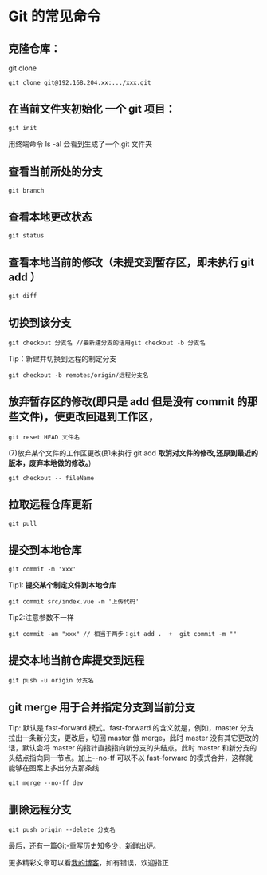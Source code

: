 ﻿# Git 的常见命令

## 克隆仓库：

git clone

```
git clone git@192.168.204.xx:.../xxx.git
```

## 在当前文件夹初始化 一个 git 项目：

```
git init
```

用终端命令 ls -al 会看到生成了一个.git 文件夹

## 查看当前所处的分支

```
git branch
```

## 查看本地更改状态

```
git status
```

## 查看本地当前的修改（未提交到暂存区，即未执行 git add ）

```
git diff
```

## 切换到该分支

```
git checkout 分支名 //要新建分支的话用git checkout -b 分支名
```

Tip：新建并切换到远程的制定分支

```
git checkout -b remotes/origin/远程分支名
```

## 放弃暂存区的修改(即只是 add 但是没有 commit 的那些文件)，使更改回退到工作区，

```
git reset HEAD 文件名
```

(7)放弃某个文件的工作区更改(即未执行 git add **取消对文件的修改,还原到最近的版本，废弃本地做的修改。**)

```
git checkout -- fileName
```

## 拉取远程仓库更新

```
git pull
```

## 提交到本地仓库

```
git commit -m 'xxx'
```

Tip1:
**提交某个制定文件到本地仓库**

```
git commit src/index.vue -m '上传代码'
```

Tip2:注意参数不一样

```
git commit -am "xxx" // 相当于两步：git add .  +  git commit -m ""
```

## 提交本地当前仓库提交到远程

```
git push -u origin 分支名
```

## git merge 用于合并指定分支到当前分支

Tip:
默认是 fast-forward 模式。fast-forward 的含义就是，例如，master 分支拉出一条新分支，更改后，切回 master 做 merge，此时 master 没有其它更改的话，默认会将 master 的指针直接指向新分支的头结点。此时 master 和新分支的头结点指向同一节点。加上--no-ff 可以不以 fast-forward 的模式合并，这样就能够在图案上多出分支那条线

```
git merge --no-ff dev
```

## 删除远程分支

```
git push origin --delete 分支名
```

最后，还有一篇[Git-重写历史知多少](https://www.luotuxiu.cn/git/Git-重写历史知多少.html)，新鲜出炉。

更多精彩文章可以看[我的博客](https://www.luotuxiu.cn/)，如有错误，欢迎指正
